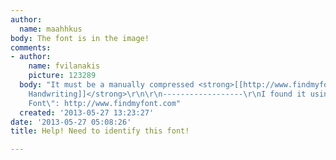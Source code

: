 ```yaml
---
author:
  name: maahhkus
body: The font is in the image!
comments:
- author:
    name: fvilanakis
    picture: 123289
  body: "It must be a manually compressed <strong>[[http://www.findmyfont.com/index.php/fonts/font-preview?fset=Elsner%2BFlake&ffam=LucidaHandwritingEF%20-%20Regular&fid=47f68de7ab44c8bba4a73aa28d3c16e8&fsize=60&text=Home&wrap=2|Lucida
    Handwriting]]</strong>\r\n\r\n------------------\r\nI found it using \"Find my
    Font\": http://www.findmyfont.com"
  created: '2013-05-27 13:23:27'
date: '2013-05-27 05:08:26'
title: Help! Need to identify this font!

---
```

